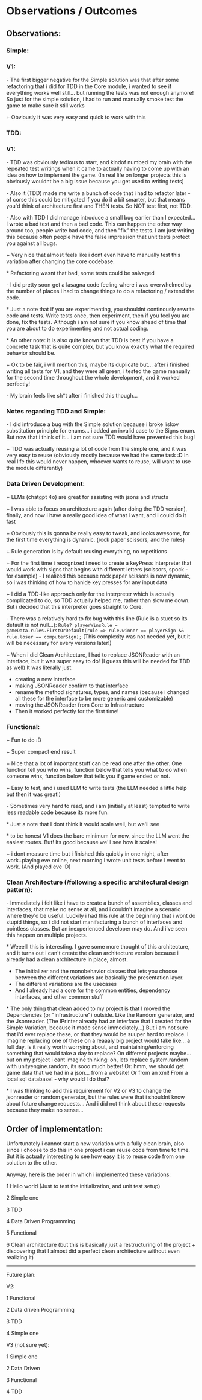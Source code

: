 # Observations / Outcomes

## Observations:

### Simple:
### V1:

\- The first bigger negative for the Simple solution was that after some refactoring that i did for TDD in the Core module, i wanted to see if everything works well still... but running the tests was not enough anymore! So just for the simple solution, i had to run and manually smoke test the game to make sure it still works

\+ Obviously it was very easy and quick to work with this

### TDD:
### V1:
\- TDD was obviously tedious to start, and kindof numbed my brain with the repeated test writings when it came to actually having to come up with an idea on how to implement the game. 
(In real life on longer projects this is obviously wouldnt be a big issue because you get used to writing tests)

\- Also it (TDD) made me write a bunch of code that i had to refactor later - of corse this could be mitigated if you do it a bit smarter, but that means you'd think of architecture first and THEN tests. So NOT test first, not TDD.

\- Also with TDD I did manage introduce a small bug earlier than I expected... I wrote a bad test and then a bad code. This can happen the other way around too, people write bad code, and then "fix" the tests. I am just writing this because often people have the false impression that unit tests protect you against all bugs.

\+ Very nice that almost feels like i dont even have to manually test this variation after changing the core codebase.

\* Refactoring wasnt that bad, some tests could be salvaged

\- I did pretty soon get a lasagna code feeling where i was overwhelmed by the number of places i had to change things to do a refactoring / extend the code.

\* Just a note that if you are experimenting, you shouldnt continously rewrite code and tests. Write tests once, then experiment, then if you feel you are done, fix the tests. Although i am not sure if you know ahead of time that you are about to do experimenting and not actual coding.

\* An other note: it is also quite known that TDD is best if you have a concrete task that is quite complex, but you know exactly what the required behavior should be.

\+ Ok to be fair, i will mention this, maybe its duplicate but... after i finished writing all tests for V1, and they were all green, i tested the game manually for the second time throughout the whole development, and it worked perfectly!

\- My brain feels like sh*t after i finished this though...

### Notes regarding TDD and Simple:

\- I did introduce a bug with the Simple solution because i broke liskov substitution principle for enums... i added an invalid case to the Signs enum. But now that i think of it... i am not sure TDD would have prevented this bug!

\+ TDD was actually reusing a lot of code from the simple one, and it was very easy to reuse (obviously mostly because we had the same task :D In real life this would never happen, whoever wants to reuse, will want to use the module differently) 

### Data Driven Development:

\+ LLMs (chatgpt 4o) are great for assisting with jsons and structs

\+ I was able to focus on architecture again (after doing the TDD version), finally, and now i have a really good idea of what i want, and i could do it fast

\+ Obviously this is gonna be really easy to tweak, and looks awesome, for the first time everything is dynamic. (rock paper scissors, and the rules)

\+ Rule generation is by default reusing everything, no repetitions

\+ For the first time i recognized i need to create a keyPress interpreter that would work with signs that begins with different letters (scissors, spock - for example) - I realized this because rock paper scissors is now dynamic, so i was thinking of how to hanlde key presses for any input data

\+ I did a TDD-like approach only for the interpreter which is actually complicated to do, so TDD actually helped me, rather than slow me down. But i decided that this interpreter goes straight to Core.

\- There was a relatively hard to fix bug with this line (Rule is a stuct so its default is not null...): `Rule? playerWinsRule = gameData.rules.FirstOrDefault(rule => rule.winner == playerSign && rule.loser == computerSign);` (This complexity was not needed yet, but it will be necessary for every versions later!)

\+ When i did Clean Architecture, I had to replace JSONReader with an interface, but it was super easy to do! (I guess this will be needed for TDD as well)
It was literally just: 
* creating a new interface
* making JSONReader confirm to that interface
* rename the method signatures, types, and names (because i changed all these for the interface to be more generic and customizable)
* moving the JSONReader from Core to Infrastructure
* Then it worked perfectly for the first time!

### Functional:

\+ Fun to do :D

\+ Super compact end result

\+ Nice that a lot of important stuff can be read one after the other. One function tell you who wins, function below that tells you what to do when someone wins, function below that tells you if game ended or not.

\+ Easy to test, and i used LLM to write tests (the LLM needed a little help but then it was great!)

\- Sometimes very hard to read, and i am (initially at least) tempted to write less readable code because its more fun.

\* Just a note that I dont think it would scale well, but we'll see

\* to be honest V1 does the bare minimum for now, since the LLM went the easiest routes. But! Its good because we'll see how it scales!

\+ i dont measure time but i finished this quickly in one night, after work+playing eve online, next morning i wrote unit tests before i went to work. (And played eve :D)

### Clean Architecture (/following a specific architectural design pattern):

\- Immediately i felt like i have to create a bunch of assemblies, classes and interfaces, that make no sense at all, and i couldn't imagine a scenario where they'd be useful. 
Luckily i had this rule at the beginning that i wont do stupid things, so i did not start manifacturing a bunch of interfaces and pointless classes. But an inexperienced developer may do. 
And i've seen this happen on multiple projects.

\* Weeelll this is interesting. I gave some more thought of this architecture, and it turns out i can't create the clean architecture version because i already had a clean architecture in place, almost. 
* The initializer and the monobehavior classes that lets you choose between the different variations are basically the presentation layer. 
* The different variations are the usecases
* And I already had a core for the common entities, dependency interfaces, and other common stuff

\* The only thing that clean added to my project is that I moved the Dependencies (or "infrastructure") outside. Like the Random generator, and the Jsonreader. 
(The IPrinter already had an interface that i created for the Simple Variation, because it made sense immediately...)
But i am not sure that i'd ever replace these, or that they would be suuper hard to replace. I imagine replacing one of these on a reaaaly big project would take like... a full day.
Is it really worth worrying about, and maintaining/enforcing something that would take a day to replace?
On different projects maybe... but on my project i cant imagine thinking: oh, lets replace system.random with unityengine.random, its sooo much better!
Or: hmm, we should get game data that we had in a json... from a website! Or from an xml! From a local sql database! - why would I do that?

\* I was thinking to add this requirement for V2 or V3 to change the jsonreader or random generator, but the rules were that i shouldnt know about future change requests... 
And i did not think about these requests because they make no sense...


## Order of implementation:
Unfortunately i cannot start a new variation with a fully clean brain, also since i choose to do this in one project i can reuse code from time to time. But it is actually interesting to see how easy it is to reuse code from one solution to the other.

Anyway, here is the order in which i implemented these variations:

1 Hello world (Just to test the initialization, and unit test setup)

2 Simple one

3 TDD

4 Data Driven Programming

5 Functional

6 Clean architecture (but this is basically just a restructuring of the project + discovering that I almost did a perfect clean architecture without even realizing it)

------------------------------
Future plan:

V2:

1 Functional

2 Data driven Programming

3 TDD

4 Simple one

V3 (not sure yet):

1 Simple one

2 Data Driven

3 Functional

4 TDD